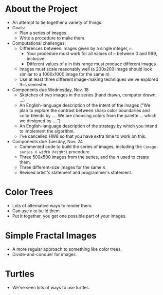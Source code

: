 About the Project
=================
* An attempt to tie together a variety of things.
* Goals: 
    * Plan a series of images.
    * Write a procedure to make them.
* Computational challenges:
    * Differences between images given by a single integer, <code>n</code>.
        * Your procedure must work for all values of <code>n</code> between
      0 and 999, inclusive
        * Different values of <code>n</code> in this range must produce 
      different images
    * Images must scale reasonably well (a 200x200 image should look similar to
    a 1000x1000 image for the same n).
    * Use at least three different image-making techniques we've explored 
    this semester.
* Components due Wednesday, Nov. 18
    * Sketches of two images in the series (hand drawn, computer drawn, ...)
    * An English-language description of the intent of the images ("We plan to
    explore the contrast between sharp color boundaries and color blends by
    ....  We are choosing colors from the palette ... which we designed by
    ....")
    * An English-language description of the strategy by which you intend
    to implement the algorithm.
    * I've cancelled HW8 so that you have extra time to work on this.
* Components due Tuesday, Nov. 24
    * Commented code to build the series of images, including the
    <code>(image-series *n* *width* *height*)</code>
    procedure.
    * Three 500x500 images from the series, and the *n* used to
    create them.
    * Three different-size images for the same *n*.
    * Revised artist's statement and programmer's statement.

Color Trees
===========
* Lots of alternative ways to render them.
* Can use <code>n</code> to build them.
* Put it together, you get one possible part of your images.

Simple Fractal Images
=====================
* A more regular approach to something like color trees.
* Divide-and-conquer for images.

Turtles
=======
* We've seen lots of ways to use turtles.

